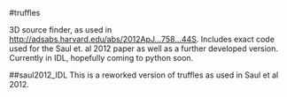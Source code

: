 #truffles


3D source finder, as used in http://adsabs.harvard.edu/abs/2012ApJ...758...44S. Includes exact code used for the Saul et. al 2012 paper as well as a further developed version. Currently in IDL, hopefully coming to python soon.

##saul2012_IDL
This is a reworked version of truffles as used in Saul et al 2012.